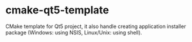 cmake-qt5-template
==================

CMake template for Qt5 project, it also handle creating application installer package (Windows: using NSIS, Linux/Unix: using shell).

